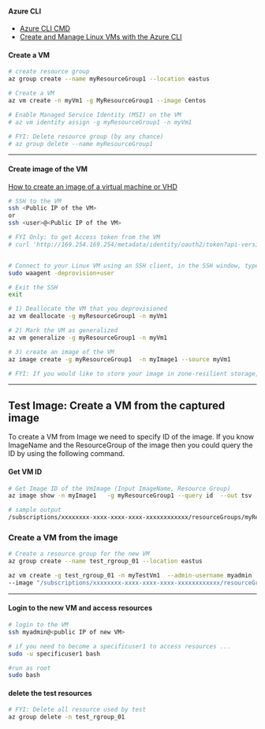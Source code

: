 
#### Azure CLI
* [Azure CLI CMD](https://docs.microsoft.com/en-us/cli/azure/reference-index)
* [Create and Manage Linux VMs with the Azure CLI](https://docs.microsoft.com/en-us/azure/virtual-machines/linux/tutorial-manage-vm)


#### Create a VM
```bash
# create resource group
az group create --name myResourceGroup1 --location eastus

# Create a VM
az vm create -n myVm1 -g MyResourceGroup1 --image Centos

# Enable Managed Service Identity (MSI) on the VM
# az vm identity assign -g myResourceGroup1 -n myVm1

# FYI: Delete resource group (by any chance)
# az group delete --name myResourceGroup1
```

---
#### Create image of the VM
[How to create an image of a virtual machine or VHD](https://docs.microsoft.com/en-us/azure/virtual-machines/linux/capture-image)
```bash
# SSH to the VM
ssh <Public IP of the VM>
or
ssh <user>@<Public IP of the VM>

# FYI Only: to get Access token from the VM
# curl 'http://169.254.169.254/metadata/identity/oauth2/token?api-version=2018-02-01&resource=https%3A%2F%2Fmanagement.azure.com%2F' -H Metadata:true -s


# Connect to your Linux VM using an SSH client, in the SSH window, type the following command:
sudo waagent -deprovision+user

# Exit the SSH 
exit

# 1) Deallocate the VM that you deprovisioned
az vm deallocate -g myResourceGroup1 -n myVm1

# 2) Mark the VM as generalized
az vm generalize -g myResourceGroup1 -n myVm1

# 3) create an image of the VM
az image create -g myResourceGroup1  -n myImage1 --source myVm1

# FYI: If you would like to store your image in zone-resilient storage, you need to create it in a region that supports availability zones and include the --zone-resilient true parameter.
```

---

## Test Image: Create a VM from the captured image
To create a VM from Image we need to specify ID of the image. If you know ImageName and the ResourceGroup of the image then you could query the ID by using the following command.


#### Get VM ID
```bash
# Get Image ID of the VmImage (Input ImageName, Resource Group)
az image show -n myImage1   -g myResourceGroup1 --query id  --out tsv

# sample output
/subscriptions/xxxxxxxx-xxxx-xxxx-xxxx-xxxxxxxxxxxx/resourceGroups/myResourceGroup1/providers/Microsoft.Compute/images/myImage1
```

### Create a VM from the image
```bash
# Create a resource group for the new VM
az group create --name test_rgroup_01 --location eastus

az vm create -g test_rgroup_01 -n myTestVm1  --admin-username myadmin   --ssh-key-value ~/.ssh/id_rsa.pub \
--image "/subscriptions/xxxxxxxx-xxxx-xxxx-xxxx-xxxxxxxxxxxx/resourceGroups/myResourceGroup1/providers/Microsoft.Compute/images/myImage1"
```

---
#### Login to the new VM and access resources
```bash
# login to the VM
ssh myadmin@<public IP of new VM>

# if you need to become a specificuser1 to access resources ...
sudo -u specificuser1 bash

#run as root
sudo bash
```

#### delete the test resources
```bash
# FYI: Delete all resource used by test
az group delete -n test_rgroup_01
```
